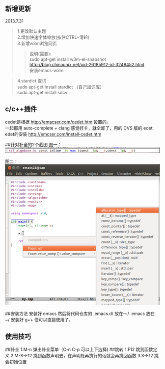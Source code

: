 新增更新
----------------------------
2013.7.31
> 1.更改默认主题  
> 2.增加快速字体缩放(按住CTRL+滑轮)  
> 3.新增w3m浏览网页  
>> 说明(需要):  
>> sudo apt-get install w3m-el-snapshot  
>> http://blog.chinaunix.net/uid-26185912-id-3248452.html  
>> 安装emacs-w3m  

> 4.stardict 查词  
sudo apt-get install stardict （自己加词库）  
sudo apt-get install sdcv  


c/c++插件
---------------------------------------------------------
cedet是根据 http://emacser.com/cedet.htm 设置的。  
一起那用 auto-complete + clang 感觉好卡，就全卸了，用的 CVS 版的 edet.  
edet的安装 http://emcser.com/install-cedet.htm  



##针对补全的2个截图
图一：
![图1](1.png)


图二：
![图2](2.png)


##安装方法
		安装好 emacs 然后将代码仓库的
		.emacs.d/ 放在～/
		.emacs 放在 ~/
		安装好 g++ 便可以直接使用了。

使用技巧
------------------
##补全
		1.M-n 弹出补全菜单（C-n C-p 可以上下选择)
##跳转
		1.F12 跳到函数定义
		2.M-S-F12 跳到函数声明去，在声明处再执行的话就会再跳回函数
		3.S-F12 跳会初始位置
